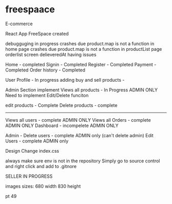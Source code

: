 # freespaace
E-commerce

React App FreeSpace created 

debugguging in progress
crashes due product.map is not a function in home page
crashes due product.map is not a function in productList page
orderlist screen delieveredAt having issues

Home - completed
Signin - Completed
Register - Completed
Payment - Completed
Order history - Completed

User Profile - In progress
adding buy and sell products - 

Admin Section implement
Views all products - In Progress ADMIN ONLY
Need to implement Edit/Delete funciton

edit products - Complete
Delete products - complete

------------------------------------------------------------------

Views all users - complete  ADMIN ONLY
Views all Orders - complete  ADMIN ONLY
Dashboard - incompelete  ADMIN ONLY

Admin -
 Delete users - complete ADMIN only (can't delete admin)
 Edit Users - complete ADMIN only 

Design Change index.css


always make sure env is not in the repository 
Simply go to source control and right click and add to .gitnore


SELLER IN PROGRESS


images sizes:
680 width 830 height

pt 49